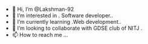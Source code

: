 - 👋 Hi, I’m @Lakshman-92
- 👀 I’m interested in . Software developer..
- 🌱 I’m currently learning .Web development..
- 💞️ I’m looking to collaborate with GDSE club of NITJ .
- 📫 How to reach me ...

<!---
Lakshman-92/Lakshman-92 is a ✨ special ✨ repository because its `README.md` (this file) appears on your GitHub profile.
You can click the Preview link to take a look at your changes.
--->
